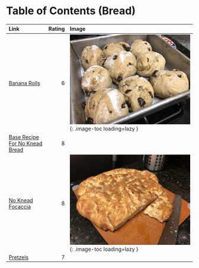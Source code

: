 # Table of Contents (Bread)

| Link                                                                  |   Rating | Image                                                                           |
|:----------------------------------------------------------------------|---------:|:--------------------------------------------------------------------------------|
| [Banana Rolls](./banana_rolls.md)                                     |        6 | ![banana_rolls.jpeg](./banana_rolls.jpeg){: .image-toc loading=lazy }           |
| [Base Recipe For No Knead Bread](./base_recipe_for_no_knead_bread.md) |        8 | <!-- TODO: Capture image -->                                                    |
| [No Knead Focaccia](./no_knead_focaccia.md)                           |        8 | ![no_knead_focaccia.jpeg](./no_knead_focaccia.jpeg){: .image-toc loading=lazy } |
| [Pretzels](./pretzels.md)                                             |        7 | <!-- TODO: Capture image -->                                                    |
